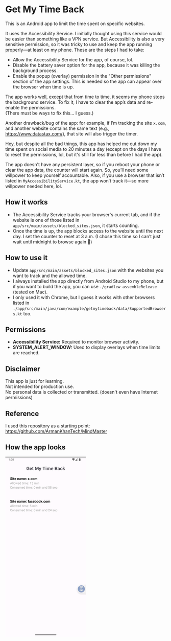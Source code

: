 # Get My Time Back

This is an Android app to limit the time spent on specific websites.

It uses the Accessibility Service. I initially thought using this service would be easier than something like a VPN service. But Accessibility is also a very sensitive permission, so it was tricky to use and keep the app running properly—at least on my phone. These are the steps I had to take:

- Allow the Accessibility Service for the app, of course, lol.
- Disable the battery saver option for the app, because it was killing the background process.
- Enable the popup (overlay) permission in the "Other permissions" section of the app settings. This is needed so the app can appear over the browser when time is up.

The app works well, except that from time to time, it seems my phone stops the background service. To fix it, I have to clear the app’s data and re-enable the permissions.  
(There must be ways to fix this... I guess.)

Another drawback/bug of the app: for example, if I’m tracking the site `x.com`, and another website contains the same text (e.g., https://www.datastax.com/), that site will also trigger the timer.

Hey, but despite all the bad things, this app has helped me cut down my time spent on social media to 20 minutes a day (except on the days I have to reset the permissions, lol, but it's still far less than before I had the app).

The app doesn't have any persistent layer, so if you reboot your phone or clear the app data, the counter will start again. So, you’ll need some willpower to keep yourself accountable. Also, if you use a browser that isn’t listed in `MyAccessibilityService.kt`, the app won’t track it—so more willpower needed here, lol.

## How it works

- The Accessibility Service tracks your browser's current tab, and if the website is one of those listed in `app/src/main/assets/blocked_sites.json`, it starts counting.  
- Once the time is up, the app blocks access to the website until the next day. I set the counter to reset at 3 a.m. (I chose this time so I can’t just wait until midnight to browse again 🧠)

## How to use it

- Update `app/src/main/assets/blocked_sites.json` with the websites you want to track and the allowed time.
- I always installed the app directly from Android Studio to my phone, but if you want to build the app, you can use `./gradlew assembleRelease` (tested on Mac).
- I only used it with Chrome, but I guess it works with other browsers listed in `./app/src/main/java/com/example/getmytimeback/data/SupportedBrowsers.kt` too.

## Permissions

- **Accessibility Service:** Required to monitor browser activity.
- **SYSTEM_ALERT_WINDOW:** Used to display overlays when time limits are reached.

## Disclaimer

This app is just for learning.  
Not intended for production use.  
No personal data is collected or transmitted. (doesn't even have Internet permissions)

## Reference

I used this repository as a starting point: https://github.com/ArmanKhanTech/MindMaster

## How the app looks

<img src="images/app_screenshot.png" alt="Get My Time Back – App Screenshot" width="50%" />